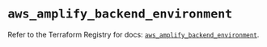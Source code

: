 # `aws_amplify_backend_environment`

Refer to the Terraform Registry for docs: [`aws_amplify_backend_environment`](https://registry.terraform.io/providers/hashicorp/aws/6.11.0/docs/resources/amplify_backend_environment).
